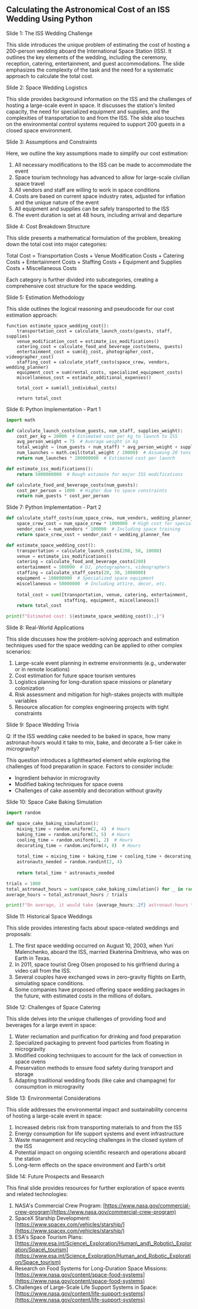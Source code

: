 ## Calculating the Astronomical Cost of an ISS Wedding Using Python
Slide 1: The ISS Wedding Challenge

This slide introduces the unique problem of estimating the cost of hosting a 200-person wedding aboard the International Space Station (ISS). It outlines the key elements of the wedding, including the ceremony, reception, catering, entertainment, and guest accommodations. The slide emphasizes the complexity of the task and the need for a systematic approach to calculate the total cost.

Slide 2: Space Wedding Logistics

This slide provides background information on the ISS and the challenges of hosting a large-scale event in space. It discusses the station's limited capacity, the need for specialized equipment and supplies, and the complexities of transportation to and from the ISS. The slide also touches on the environmental control systems required to support 200 guests in a closed space environment.

Slide 3: Assumptions and Constraints

Here, we outline the key assumptions made to simplify our cost estimation:

1. All necessary modifications to the ISS can be made to accommodate the event
2. Space tourism technology has advanced to allow for large-scale civilian space travel
3. All vendors and staff are willing to work in space conditions
4. Costs are based on current space industry rates, adjusted for inflation and the unique nature of the event
5. All equipment and supplies can be safely transported to the ISS
6. The event duration is set at 48 hours, including arrival and departure

Slide 4: Cost Breakdown Structure

This slide presents a mathematical formulation of the problem, breaking down the total cost into major categories:

Total Cost = Transportation Costs + Venue Modification Costs + Catering Costs + Entertainment Costs + Staffing Costs + Equipment and Supplies Costs + Miscellaneous Costs

Each category is further divided into subcategories, creating a comprehensive cost structure for the space wedding.

Slide 5: Estimation Methodology

This slide outlines the logical reasoning and pseudocode for our cost estimation approach:

```
function estimate_space_wedding_cost():
    transportation_cost = calculate_launch_costs(guests, staff, supplies)
    venue_modification_cost = estimate_iss_modifications()
    catering_cost = calculate_food_and_beverage_costs(menu, guests)
    entertainment_cost = sum(dj_cost, photographer_cost, videographer_cost)
    staffing_cost = calculate_staff_costs(space_crew, vendors, wedding_planner)
    equipment_cost = sum(rental_costs, specialized_equipment_costs)
    miscellaneous_cost = estimate_additional_expenses()
    
    total_cost = sum(all_individual_costs)
    
    return total_cost
```

Slide 6: Python Implementation - Part 1

```python
import math

def calculate_launch_costs(num_guests, num_staff, supplies_weight):
    cost_per_kg = 20000  # Estimated cost per kg to launch to ISS
    avg_person_weight = 75  # Average weight in kg
    total_weight = (num_guests + num_staff) * avg_person_weight + supplies_weight
    num_launches = math.ceil(total_weight / 20000)  # Assuming 20 tons per launch
    return num_launches * 200000000  # Estimated cost per launch

def estimate_iss_modifications():
    return 5000000000  # Rough estimate for major ISS modifications

def calculate_food_and_beverage_costs(num_guests):
    cost_per_person = 1000  # Higher due to space constraints
    return num_guests * cost_per_person
```

Slide 7: Python Implementation - Part 2

```python
def calculate_staff_costs(num_space_crew, num_vendors, wedding_planner_fee):
    space_crew_cost = num_space_crew * 1000000  # High cost for specialized space crew
    vendor_cost = num_vendors * 100000  # Including space training
    return space_crew_cost + vendor_cost + wedding_planner_fee

def estimate_space_wedding_cost():
    transportation = calculate_launch_costs(200, 50, 10000)
    venue = estimate_iss_modifications()
    catering = calculate_food_and_beverage_costs(200)
    entertainment = 500000  # DJ, photographers, videographers
    staffing = calculate_staff_costs(20, 30, 1000000)
    equipment = 100000000  # Specialized space equipment
    miscellaneous = 50000000  # Including attire, decor, etc.
    
    total_cost = sum([transportation, venue, catering, entertainment, 
                      staffing, equipment, miscellaneous])
    return total_cost

print(f"Estimated cost: ${estimate_space_wedding_cost():,}")
```

Slide 8: Real-World Applications

This slide discusses how the problem-solving approach and estimation techniques used for the space wedding can be applied to other complex scenarios:

1. Large-scale event planning in extreme environments (e.g., underwater or in remote locations)
2. Cost estimation for future space tourism ventures
3. Logistics planning for long-duration space missions or planetary colonization
4. Risk assessment and mitigation for high-stakes projects with multiple variables
5. Resource allocation for complex engineering projects with tight constraints

Slide 9: Space Wedding Trivia

Q: If the ISS wedding cake needed to be baked in space, how many astronaut-hours would it take to mix, bake, and decorate a 5-tier cake in microgravity?

This question introduces a lighthearted element while exploring the challenges of food preparation in space. Factors to consider include:

* Ingredient behavior in microgravity
* Modified baking techniques for space ovens
* Challenges of cake assembly and decoration without gravity

Slide 10: Space Cake Baking Simulation

```python
import random

def space_cake_baking_simulation():
    mixing_time = random.uniform(2, 4)  # Hours
    baking_time = random.uniform(3, 5)  # Hours
    cooling_time = random.uniform(1, 2)  # Hours
    decorating_time = random.uniform(4, 8)  # Hours
    
    total_time = mixing_time + baking_time + cooling_time + decorating_time
    astronauts_needed = random.randint(2, 4)
    
    return total_time * astronauts_needed

trials = 1000
total_astronaut_hours = sum(space_cake_baking_simulation() for _ in range(trials))
average_hours = total_astronaut_hours / trials

print(f"On average, it would take {average_hours:.2f} astronaut-hours to bake and decorate the space wedding cake.")
```

Slide 11: Historical Space Weddings

This slide provides interesting facts about space-related weddings and proposals:

1. The first space wedding occurred on August 10, 2003, when Yuri Malenchenko, aboard the ISS, married Ekaterina Dmitrieva, who was on Earth in Texas.
2. In 2011, space tourist Greg Olsen proposed to his girlfriend during a video call from the ISS.
3. Several couples have exchanged vows in zero-gravity flights on Earth, simulating space conditions.
4. Some companies have proposed offering space wedding packages in the future, with estimated costs in the millions of dollars.

Slide 12: Challenges of Space Catering

This slide delves into the unique challenges of providing food and beverages for a large event in space:

1. Water reclamation and purification for drinking and food preparation
2. Specialized packaging to prevent food particles from floating in microgravity
3. Modified cooking techniques to account for the lack of convection in space ovens
4. Preservation methods to ensure food safety during transport and storage
5. Adapting traditional wedding foods (like cake and champagne) for consumption in microgravity

Slide 13: Environmental Considerations

This slide addresses the environmental impact and sustainability concerns of hosting a large-scale event in space:

1. Increased debris risk from transporting materials to and from the ISS
2. Energy consumption for life support systems and event infrastructure
3. Waste management and recycling challenges in the closed system of the ISS
4. Potential impact on ongoing scientific research and operations aboard the station
5. Long-term effects on the space environment and Earth's orbit

Slide 14: Future Prospects and Research

This final slide provides resources for further exploration of space events and related technologies:

1. NASA's Commercial Crew Program: [https://www.nasa.gov/commercial-crew-program](https://www.nasa.gov/commercial-crew-program)
2. SpaceX Starship Development: [https://www.spacex.com/vehicles/starship/](https://www.spacex.com/vehicles/starship/)
3. ESA's Space Tourism Plans: [https://www.esa.int/Science\_Exploration/Human\_and\_Robotic\_Exploration/Space\_tourism](https://www.esa.int/Science_Exploration/Human_and_Robotic_Exploration/Space_tourism)
4. Research on Food Systems for Long-Duration Space Missions: [https://www.nasa.gov/content/space-food-systems](https://www.nasa.gov/content/space-food-systems)
5. Challenges of Large-Scale Life Support Systems in Space: [https://www.nasa.gov/content/life-support-systems](https://www.nasa.gov/content/life-support-systems)

